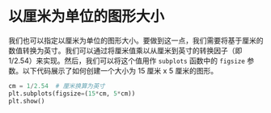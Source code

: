 # 以厘米为单位的图形大小

我们也可以指定以厘米为单位的图形大小。要做到这一点，我们需要将基于厘米的数值转换为英寸。我们可以通过将厘米值乘以从厘米到英寸的转换因子（即 1/2.54）来实现。然后，我们可以将这个值用作 `subplots` 函数中的 `figsize` 参数。以下代码展示了如何创建一个大小为 15 厘米 x 5 厘米的图形。

```python
cm = 1/2.54  # 厘米换算为英寸
plt.subplots(figsize=(15*cm, 5*cm))
plt.show()
```
